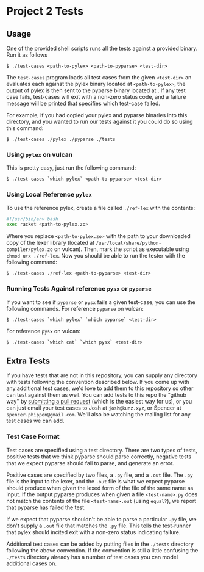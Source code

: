 Project 2 Tests
===============

## Usage

One of the provided shell scripts runs all the tests against a provided binary.
Run it as follows 

    $ ./test-cases <path-to-pylex> <path-to-pyparse> <test-dir>

The `test-cases` program loads all test cases from the given `<test-dir>` an
evaluates each against the pylex binary located at `<path-to-pylex>`, the
output of pylex is then sent to the pyparse binary located at <path-to-pyparse>. 
If any test case fails, test-cases will exit with a non-zero status code, and
a failure message will be printed that specifies which test-case failed.

For example, if you had copied your pylex and pyparse binaries into this directory, and you
wanted to run our tests against it you could do so using this command:

    $ ./test-cases ./pylex ./pyparse ./tests


### Using `pylex` on vulcan

This is pretty easy, just run the following command:

    $ ./test-cases `which pylex` <path-to-pyparse> <test-dir>

### Using Local Reference `pylex`

To use the reference pylex, create a file called `./ref-lex` with the
contents:

```bash
#!/usr/bin/env bash
exec racket <path-to-pylex.zo>
```

Where you replace `<path-to-pylex.zo>` with the path to your downloaded copy of the
lexer library (located at `/usr/local/share/python-compiler/pylex.zo` on vulcan).
Then, mark the script as executable using `chmod u+x ./ref-lex`. Now you
should be able to run the tester with the following command:

    $ ./test-cases ./ref-lex <path-to-pyparse> <test-dir>

### Running Tests Against reference `pysx` or `pyparse`

If you want to see if `pyparse` or `pysx` fails a given test-case, you can
use the following commands. For reference `pyparse` on vulcan:

    $ ./test-cases `which pylex` `which pyparse` <test-dir>

For reference `pysx` on vulcan:

    $ ./test-cases `which cat` `which pysx` <test-dir>

## Extra Tests

If you have tests that are not in this repository, you can supply any directory
with tests following the convention described below. If you come up with any
additional test cases, we'd love to add them to this repository so other
can test against them as well. You can add tests to this repo the "github way"
by [submitting a pull request][pull-request] (which is the easiest way for us), 
or you can just email your test cases to Josh at `josh@kunz.xyz`, or Spencer
at `spencer.phippen@gmail.com`. 
We'll also be watching the mailing list for any test cases we can add.

### Test Case Format

Test cases are specified using a test directory. There are two types of tests,
positive tests that we think pyparse should parse correctly, negative tests that we 
expect pyparse should fail to parse, and generate an error. 

Positive cases are
specified by two files, a `.py` file, and a `.out` file. The `.py` file is
the input to the lexer, and the `.out` file is what we expect pyparse should 
produce when given the lexed form of the file of the same name as input. If the output
pyparse produces when given a file `<test-name>.py` does not match
the contents of the file `<test-name>.out` (using `equal?`), we report that 
pyparse has failed the test.

If we expect that pyparse shouldn't be able to parse a particular `.py` file, we
don't supply a `.out` file that matches the `.py` file. This tells the test-runner
that pylex should incited exit with a non-zero status indicating failure.

Additional test cases can be added by putting files in the `./tests` directory
following the above convention. If the convention is still a little confusing
the `./tests` directory already has a number of test cases you can model
additional cases on.

  [pull-request]: https://help.github.com/articles/creating-a-pull-request/
